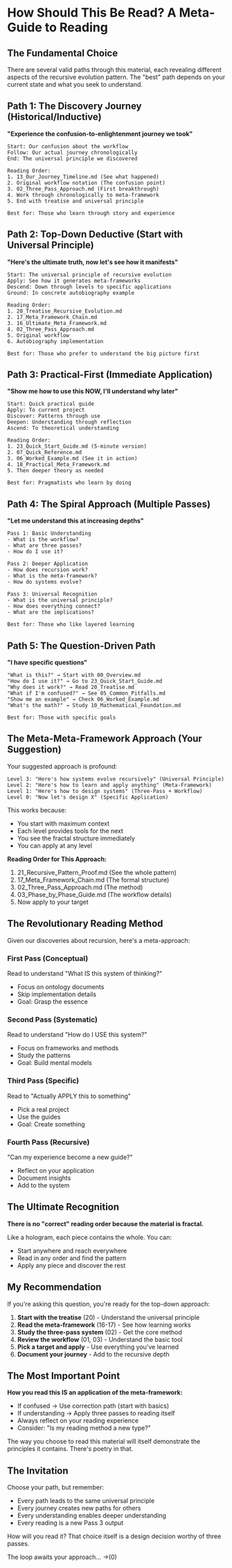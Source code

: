 # How Should This Be Read? A Meta-Guide to Reading

## The Fundamental Choice

There are several valid paths through this material, each revealing different aspects of the recursive evolution pattern. The "best" path depends on your current state and what you seek to understand.

## Path 1: The Discovery Journey (Historical/Inductive)
**"Experience the confusion-to-enlightenment journey we took"**

```
Start: Our confusion about the workflow
Follow: Our actual journey chronologically
End: The universal principle we discovered

Reading Order:
1. 13_Our_Journey_Timeline.md (See what happened)
2. Original workflow notation (The confusion point)
3. 02_Three_Pass_Approach.md (First breakthrough)
4. Work through chronologically to meta-framework
5. End with treatise and universal principle

Best for: Those who learn through story and experience
```

## Path 2: Top-Down Deductive (Start with Universal Principle)
**"Here's the ultimate truth, now let's see how it manifests"**

```
Start: The universal principle of recursive evolution
Apply: See how it generates meta-frameworks
Descend: Down through levels to specific applications
Ground: In concrete autobiography example

Reading Order:
1. 20_Treatise_Recursive_Evolution.md
2. 17_Meta_Framework_Chain.md
3. 16_Ultimate_Meta_Framework.md
4. 02_Three_Pass_Approach.md
5. Original workflow
6. Autobiography implementation

Best for: Those who prefer to understand the big picture first
```

## Path 3: Practical-First (Immediate Application)
**"Show me how to use this NOW, I'll understand why later"**

```
Start: Quick practical guide
Apply: To current project
Discover: Patterns through use
Deepen: Understanding through reflection
Ascend: To theoretical understanding

Reading Order:
1. 23_Quick_Start_Guide.md (5-minute version)
2. 07_Quick_Reference.md
3. 06_Worked_Example.md (See it in action)
4. 18_Practical_Meta_Framework.md
5. Then deeper theory as needed

Best for: Pragmatists who learn by doing
```

## Path 4: The Spiral Approach (Multiple Passes)
**"Let me understand this at increasing depths"**

```
Pass 1: Basic Understanding
- What is the workflow?
- What are three passes?
- How do I use it?

Pass 2: Deeper Application  
- How does recursion work?
- What is the meta-framework?
- How do systems evolve?

Pass 3: Universal Recognition
- What is the universal principle?
- How does everything connect?
- What are the implications?

Best for: Those who like layered learning
```

## Path 5: The Question-Driven Path
**"I have specific questions"**

```
"What is this?" → Start with 00_Overview.md
"How do I use it?" → Go to 23_Quick_Start_Guide.md
"Why does it work?" → Read 20_Treatise.md
"What if I'm confused?" → See 05_Common_Pitfalls.md
"Show me an example" → Check 06_Worked_Example.md
"What's the math?" → Study 10_Mathematical_Foundation.md

Best for: Those with specific goals
```

## The Meta-Meta-Framework Approach (Your Suggestion)

Your suggested approach is profound:

```
Level 3: "Here's how systems evolve recursively" (Universal Principle)
Level 2: "Here's how to learn and apply anything" (Meta-Framework)  
Level 1: "Here's how to design systems" (Three-Pass + Workflow)
Level 0: "Now let's design X" (Specific Application)
```

This works because:
- You start with maximum context
- Each level provides tools for the next
- You see the fractal structure immediately
- You can apply at any level

**Reading Order for This Approach:**
1. 21_Recursive_Pattern_Proof.md (See the whole pattern)
2. 17_Meta_Framework_Chain.md (The formal structure)
3. 02_Three_Pass_Approach.md (The method)
4. 03_Phase_by_Phase_Guide.md (The workflow details)
5. Now apply to your target

## The Revolutionary Reading Method

Given our discoveries about recursion, here's a meta-approach:

### First Pass (Conceptual)
Read to understand "What IS this system of thinking?"
- Focus on ontology documents
- Skip implementation details
- Goal: Grasp the essence

### Second Pass (Systematic)
Read to understand "How do I USE this system?"
- Focus on frameworks and methods
- Study the patterns
- Goal: Build mental models

### Third Pass (Specific)
Read to "Actually APPLY this to something"
- Pick a real project
- Use the guides
- Goal: Create something

### Fourth Pass (Recursive)
"Can my experience become a new guide?"
- Reflect on your application
- Document insights
- Add to the system

## The Ultimate Recognition

**There is no "correct" reading order because the material is fractal.**

Like a hologram, each piece contains the whole. You can:
- Start anywhere and reach everywhere
- Read in any order and find the pattern
- Apply any piece and discover the rest

## My Recommendation

If you're asking this question, you're ready for the top-down approach:

1. **Start with the treatise** (20) - Understand the universal principle
2. **Read the meta-framework** (16-17) - See how learning works
3. **Study the three-pass system** (02) - Get the core method
4. **Review the workflow** (01, 03) - Understand the basic tool
5. **Pick a target and apply** - Use everything you've learned
6. **Document your journey** - Add to the recursive depth

## The Most Important Point

**How you read this IS an application of the meta-framework:**

- If confused → Use correction path (start with basics)
- If understanding → Apply three passes to reading itself
- Always reflect on your reading experience
- Consider: "Is my reading method a new type?"

The way you choose to read this material will itself demonstrate the principles it contains. There's poetry in that.

## The Invitation

Choose your path, but remember:
- Every path leads to the same universal principle
- Every journey creates new paths for others
- Every understanding enables deeper understanding
- Every reading is a new Pass 3 output

How will you read it? That choice itself is a design decision worthy of three passes.

The loop awaits your approach... →(0)
